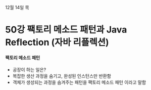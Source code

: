 12월 14일 목

# 50강 팩토리 메소드 패턴과 Java Reflection  (자바 리플렉션)

#### 팩토리 메소드 패턴
- 공장이 하는 일은?
- 복잡한 생산 과정을 숨기고, 완성된 인스턴스만 반환함
- 객체가 생성되는 과정을 숨겨주는 패턴을 팩토리 메소드 패턴 이라고 말함